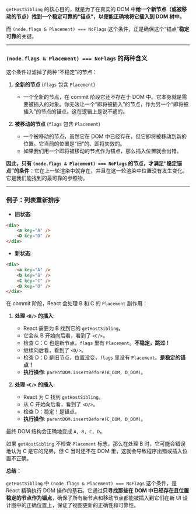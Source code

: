 `getHostSibling` 的核心目的，就是为了在真实的 DOM 中**给一个新节点（或被移动的节点）找到一个稳定可靠的“锚点”，以便能正确地将它插入到 DOM 树中。**

而 `(node.flags & Placement) === NoFlags` 这个条件，正是确保这个“锚点”**稳定可靠**的关键。

---

### `(node.flags & Placement) === NoFlags` 的两种含义

这个条件过滤掉了两种“不稳定”的节点：

1.  **全新的节点** (`flags` 包含 `Placement`)

    - 一个全新的节点，在 commit 阶段它还不存在于 DOM 中。它本身就是需要被插入的对象。你无法让一个“即将被插入”的节点，作为另一个“即将被插入”的节点的锚点。这在逻辑上是说不通的。

2.  **被移动的节点** (`flags` 包含 `Placement`)
    - 一个被移动的节点，虽然它在 DOM 中已经存在，但它即将被移动到新的位置。它当前的位置是“旧”的、即将失效的。
    - 如果我们用一个即将被移动的节点作为锚点，那么插入位置就会出错。

**因此，只有 `(node.flags & Placement) === NoFlags` 的节点，才满足“稳定锚点”的条件**：它在上一轮渲染中就存在，并且在这一轮渲染中位置没有发生变化。它是我们能找到的最可靠的参照物。

---

### 例子：列表重新排序

- **旧状态**:

```html
<div>
	<a key="A" />
	<D key="D" />
</div>
```

- **新状态**:

```html
<div>
	<a key="A" />
	<b key="B" />
	<C key="C" />
	<D key="D" />
</div>
```

在 commit 阶段，React 会处理 B 和 C 的 `Placement` 副作用：

1.  **处理 `<B/>` 的插入**:

    - React 需要为 B 找到它的 `getHostSibling`。
    - 它会从 B 开始向后看，看到了 `<C/>`。
    - 检查 C：C 也是新节点，`flags` 里有 `Placement`。**不稳定，跳过！**
    - 继续向后看，看到了 `<D/>`。
    - 检查 D：D 是旧节点，位置没变，`flags` 里没有 `Placement`。**是稳定的锚点！**
    - **执行操作**: `parentDOM.insertBefore(B_DOM, D_DOM)`。

2.  **处理 `<C/>` 的插入**:
    - React 为 C 找到 `getHostSibling`。
    - 从 C 开始向后看，看到了 `<D/>`。
    - 检查 D：稳定！是锚点。
    - **执行操作**: `parentDOM.insertBefore(C_DOM, D_DOM)`。

最终 DOM 结构会正确地变成 `A, B, C, D`。

如果 `getHostSibling` 不检查 `Placement` 标志，那么在处理 B 时，它可能会错误地认为 C 是它的兄弟，但 C 当时还不在 DOM 里，这就会导致程序出错或插入位置不正确。

**总结：**

`getHostSibling` 中 `(node.flags & Placement) === NoFlags` 这个条件，是 React 精确执行 DOM 操作的基石。它通过**只寻找那些在 DOM 中已经存在且位置稳定的节点作为锚点**，确保了所有新节点和移动节点都能被插入到它们在新 UI 设计图中的正确位置上，保证了视图更新的正确性和可靠性。
